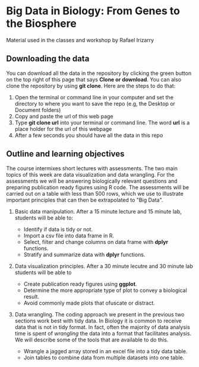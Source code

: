 # Big Data in Biology: From Genes to the Biosphere

Material used in the classes and workshop by Rafael Irizarry

## Downloading the data
You can download all the data in the repository by clicking the green button on the top right of this page that says __Clone or download__. You can also clone the repository by using __git clone__. Here are the steps to do that:

1. Open the terminal or command line in your computer and set the directory to where you want to save the repo (e.g, the Desktop or Document folders)
2. Copy and paste the url of this web page
3. Type __git clone url__ into your terminal or command line. The word __url__ is a place holder for the url of this webpage
4. After a few seconds you should have all the data in this repo


## Outline and learning objectives

The course intermixes short lectures with assessments. The two main topics of this week are data visualization and data wrangling. For the assessments we will be answering biologically relevant questions and preparing publication ready figures using R code. The assessments will be carried out on a table with less than 500 rows, which we use to illustrate important principles that can then be extrapolated to "Big Data".

1. Basic data manipulation. After a 15 minute lecture and 15 minute lab, students will be able to:

    * Identify if data is tidy or not.
    * Import a csv file into data frame in R.
    * Select, filter and change columns on data frame with __dplyr__ functions.
    * Stratify and summarize data with __dplyr__ functions.
  
  
2. Data visualization principles. After a 30 minute lecutre and 30 minute lab students will be able to

    * Create publication ready figures using __ggplot__. 
    * Determine the more appropriate type of plot to convey a biological result.
    * Avoid commonly made plots that ofuscate or distract.
  
3. Data wrangling. The coding approach we present in the previous two sections work best with tidy data. In Biology it is common to receive data that is not in tidy format. In fact, often the majority of data analysis time is spent of _wrangling_ the data into a format that facilitates analysis. We will describe some of the tools that are available to do this.

    * Wrangle a jagged array stored in an excel file into a tidy data table.
    * Join tables to combine data from multiple datasets into one table.
    


